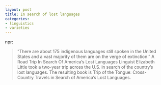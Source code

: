 ```yaml
---
layout: post
title: In search of lost languages
categories:
- linguistics
- varieties
---
```

  npr:

>   “There are about 175 indigenous
>   languages still spoken in the
>   United States and a vast majority
>   of them are on the verge of
>   extinction.” A Road Trip In
>   Search Of America’s Lost
>   Languages Linguist Elizabeth
>   Little took a two-year trip
>   across the U.S. in search of the
>   country’s lost languages. The
>   resulting book is Trip of the
>   Tongue: Cross-Country Travels in
>   Search of America’s Lost
>   Languages.
